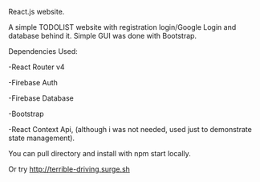 React.js website. 

A simple TODOLIST website with registration login/Google Login and database behind it.
Simple GUI was done with Bootstrap.


Dependencies Used:

-React Router v4

-Firebase Auth

-Firebase Database

-Bootstrap

-React Context Api, (although i was not needed, used just to demonstrate state management).


You can pull directory and install with npm start locally. 

Or try 
<http://terrible-driving.surge.sh>
